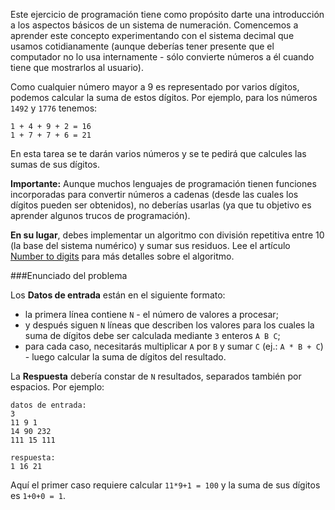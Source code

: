 Este ejercicio de programación tiene como propósito darte una introducción a los aspectos básicos de un sistema de numeración. Comencemos a aprender
este concepto experimentando con el sistema decimal que usamos cotidianamente (aunque deberías tener presente que el computador no lo
usa internamente - sólo convierte números a él cuando tiene que mostrarlos al usuario).

Como cualquier número mayor a 9 es representado por varios dígitos, podemos calcular la suma de estos dígitos. Por ejemplo,
para los números `1492` y `1776` tenemos:

    1 + 4 + 9 + 2 = 16
    1 + 7 + 7 + 6 = 21

En esta tarea se te darán varios números y se te pedirá que calcules las sumas de sus dígitos.  

**Importante:** Aunque muchos lenguajes de programación tienen funciones incorporadas para convertir números a cadenas
(desde las cuales los dígitos pueden ser obtenidos), no deberías usarlas (ya que tu objetivo es aprender algunos trucos de programación).

**En su lugar**, debes implementar un algoritmo con división repetitiva entre 10 (la base del sistema numérico) y sumar sus
residuos. Lee el artículo [Number to digits][numtodig] para más detalles sobre el algoritmo.

[numtodig]: ../wiki/number-to-digits

###Enunciado del problema

Los **Datos de entrada** están en el siguiente formato:

- la primera línea contiene `N` - el número de valores a procesar;
- y después siguen `N` líneas que describen los valores para los cuales la suma de dígitos debe ser calculada mediante `3` enteros `A B C`;
- para cada caso, necesitarás multiplicar `A` por `B` y sumar `C` (ej.: `A * B + C`) - luego calcular la suma de dígitos del resultado.

La **Respuesta** debería constar de `N` resultados, separados también por espacios. Por ejemplo:

    datos de entrada:
    3
    11 9 1
    14 90 232
    111 15 111
    
    respuesta:
    1 16 21

Aquí el primer caso requiere calcular `11*9+1 = 100` y la suma de sus dígitos es `1+0+0 = 1`.
